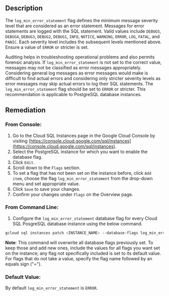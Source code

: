 ## Description

The `log_min_error_statement` flag defines the minimum message severity level that are considered as an error statement. Messages for error statements are logged with the SQL statement. Valid values include `DEBUG5`, `DEBUG4`, `DEBUG3`, `DEBUG2`, `DEBUG1`, `INFO`, `NOTICE`, `WARNING`, `ERROR`, `LOG`, `FATAL`, and `PANIC`. Each severity level includes the subsequent levels mentioned above. Ensure a value of `ERROR` or stricter is set.

Auditing helps in troubleshooting operational problems and also permits forensic analysis. If `log_min_error_statement` is not set to the correct value, messages may not be classified as error messages appropriately. Considering general log messages as error messages would make is difficult to find actual errors and considering only stricter severity levels as error messages may skip actual errors to log their SQL statements. The `log_min_error_statement` flag should be set to `ERROR` or stricter. This recommendation is applicable to PostgreSQL database instances.


## Remediation

### From Console:

1. Go to the Cloud SQL Instances page in the Google Cloud Console by visiting [https://console.cloud.google.com/sql/instances](https://console.cloud.google.com/sql/instances).
2. Select the PostgreSQL instance for which you want to enable the database flag.
3. Click `Edit`.
4. Scroll down to the `Flags` section.
5. To set a flag that has not been set on the instance before, click `Add item`, choose the flag `log_min_error_statement` from the drop-down menu and set appropriate value.
6. Click `Save` to save your changes.
7. Confirm your changes under `Flags` on the Overview page.

### From Command Line:

1. Configure the `log_min_error_statement` database flag for every Cloud SQL PosgreSQL database instance using the below command.

```bash
gcloud sql instances patch <INSTANCE_NAME> --database-flags log_min_error_statement=<DEBUG5|DEBUG4|DEBUG3|DEBUG2|DEBUG1|INFO|NOTICE|WARNING|ERROR>
```

**Note**: This command will overwrite all database flags previously set. To keep those and add new ones, include the values for all flags you want set on the instance; any flag not specifically included is set to its default value. For flags that do not take a value, specify the flag name followed by an equals sign ("=").

### Default Value:

By default `log_min_error_statement` is `ERROR`.